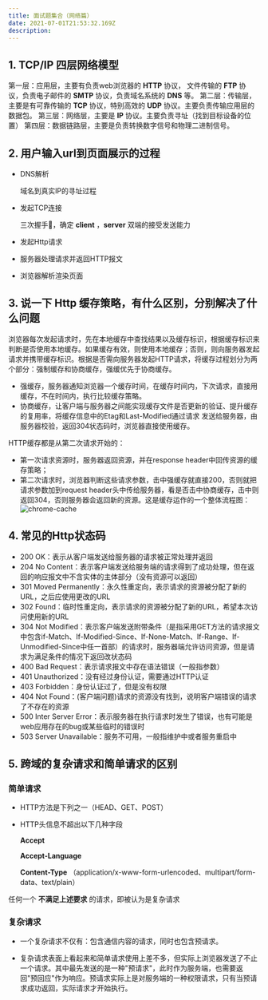 ```yaml
---
title: 面试题集合（网络篇）
date: 2021-07-01T21:53:32.169Z
description: 
---
```


## 1. TCP/IP 四层网络模型

第一层：应用层，主要有负责web浏览器的 **HTTP** 协议， 文件传输的 **FTP** 协议，负责电子邮件的 **SMTP** 协议，负责域名系统的 **DNS** 等。
第二层：传输层，主要是有可靠传输的 **TCP** 协议，特别高效的 **UDP** 协议。主要负责传输应用层的数据包。
第三层：网络层，主要是 **IP** 协议。主要负责寻址（找到目标设备的位置）
第四层：数据链路层，主要是负责转换数字信号和物理二进制信号。

## 2. 用户输入url到页面展示的过程
   
- DNS解析
  
  域名到真实IP的寻址过程
- 发起TCP连接
  
  三次握手🤝，确定 **client** ，**server** 双端的接受发送能力
- 发起Http请求
- 服务器处理请求并返回HTTP报文
- 浏览器解析渲染页面

## 3. 说一下 Http 缓存策略，有什么区别，分别解决了什么问题
   
   浏览器每次发起请求时，先在本地缓存中查找结果以及缓存标识，根据缓存标识来判断是否使用本地缓存。如果缓存有效，则使用本地缓存；否则，则向服务器发起请求并携带缓存标识。根据是否需向服务器发起HTTP请求，将缓存过程划分为两个部分：强制缓存和协商缓存，强缓优先于协商缓存。

  - 强缓存，服务器通知浏览器一个缓存时间，在缓存时间内，下次请求，直接用缓存，不在时间内，执行比较缓存策略。
  - 协商缓存，让客户端与服务器之间能实现缓存文件是否更新的验证、提升缓存的复用率，将缓存信息中的Etag和Last-Modified通过请求 发送给服务器，由服务器校验，返回304状态码时，浏览器直接使用缓存。

  HTTP缓存都是从第二次请求开始的：

  - 第一次请求资源时，服务器返回资源，并在response header中回传资源的缓存策略；
  - 第二次请求时，浏览器判断这些请求参数，击中强缓存就直接200，否则就把请求参数加到request header头中传给服务器，看是否击中协商缓存，击中则返回304，否则服务器会返回新的资源。这是缓存运作的一个整体流程图：
  ![chrome-cache](chrome-cache.jpeg)

## 4. 常见的Http状态码

- 200 OK：表示从客户端发送给服务器的请求被正常处理并返回
- 204 No Content：表示客户端发送给服务端的请求得到了成功处理，但在返回的响应报文中不含实体的主体部分（没有资源可以返回）
- 301 Moved Permanently：永久性重定向，表示请求的资源被分配了新的URL，之后应使用更改的URL
- 302 Found：临时性重定向，表示请求的资源被分配了新的URL，希望本次访问使用新的URL
- 304 Not Modified：表示客户端发送附带条件（是指采用GET方法的请求报文中包含if-Match、If-Modified-Since、If-None-Match、If-Range、If-Unmodified-Since中任一首部）的请求时，服务器端允许访问资源，但是请求为满足条件的情况下返回改状态码
- 400 Bad Request：表示请求报文中存在语法错误（一般指参数）
- 401 Unauthorized：没有经过身份认证，需要通过HTTP认证
- 403 Forbidden：身份认证过了，但是没有权限
- 404 Not Found：(客户端问题)请求的资源没有找到，说明客户端错误的请求了不存在的资源
- 500 Inter Server Error：表示服务器在执行请求时发生了错误，也有可能是web应用存在的bug或某些临时的错误时
- 503 Server Unavailable：服务不可用，一般指维护中或者服务重启中

## 5. 跨域的复杂请求和简单请求的区别

### 简单请求

- HTTP方法是下列之一（HEAD、GET、POST）
- HTTP头信息不超出以下几种字段
  
  **Accept**

  **Accept-Language**

  **Content-Type** （application/x-www-form-urlencoded、multipart/form-data、text/plain）

任何一个 **不满足上述要求** 的请求，即被认为是复杂请求

### 复杂请求

- 一个复杂请求不仅有：包含通信内容的请求，同时也包含预请求。

- 复杂请求表面上看起来和简单请求使用上差不多，但实际上浏览器发送了不止一个请求。其中最先发送的是一种"预请求"，此时作为服务端，也需要返回"预回应"作为响应。预请求实际上是对服务端的一种权限请求，只有当预请求成功返回，实际请求才开始执行。
